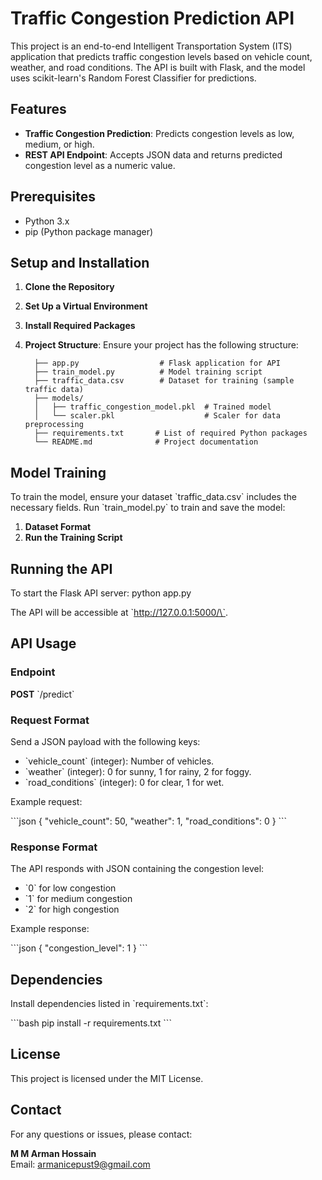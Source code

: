 

# Traffic Congestion Prediction API

This project is an end-to-end Intelligent Transportation System (ITS) application that predicts traffic congestion levels based on vehicle count, weather, and road conditions. The API is built with Flask, and the model uses scikit-learn's Random Forest Classifier for predictions.

## Features

- **Traffic Congestion Prediction**: Predicts congestion levels as low, medium, or high.
- **REST API Endpoint**: Accepts JSON data and returns predicted congestion level as a numeric value.

## Prerequisites

- Python 3.x
- pip (Python package manager)

## Setup and Installation

1. **Clone the Repository**

2. **Set Up a Virtual Environment**

3. **Install Required Packages**

4. **Project Structure**:
   Ensure your project has the following structure:

   
         ├── app.py                  # Flask application for API
         ├── train_model.py          # Model training script
         ├── traffic_data.csv        # Dataset for training (sample traffic data)
         ├── models/
         │   ├── traffic_congestion_model.pkl  # Trained model
         │   └── scaler.pkl                    # Scaler for data preprocessing
         ├── requirements.txt       # List of required Python packages
         └── README.md              # Project documentation
   

## Model Training

To train the model, ensure your dataset \`traffic_data.csv\` includes the necessary fields. Run \`train_model.py\` to train and save the model:

1. **Dataset Format**
2. **Run the Training Script**
   
## Running the API

To start the Flask API server:
   python app.py


The API will be accessible at \`http://127.0.0.1:5000/\`.

## API Usage

### Endpoint

**POST** \`/predict\`

### Request Format

Send a JSON payload with the following keys:

- \`vehicle_count\` (integer): Number of vehicles.
- \`weather\` (integer): 0 for sunny, 1 for rainy, 2 for foggy.
- \`road_conditions\` (integer): 0 for clear, 1 for wet.

Example request:

\`\`\`json
{
    "vehicle_count": 50,
    "weather": 1,
    "road_conditions": 0
}
\`\`\`

### Response Format

The API responds with JSON containing the congestion level:

- \`0\` for low congestion
- \`1\` for medium congestion
- \`2\` for high congestion

Example response:

\`\`\`json
{
    "congestion_level": 1
}
\`\`\`

## Dependencies

Install dependencies listed in \`requirements.txt\`:

\`\`\`bash
pip install -r requirements.txt
\`\`\`

## License

This project is licensed under the MIT License.

## Contact

For any questions or issues, please contact:

**M M Arman Hossain**  
Email: [armanicepust9@gmail.com](mailto:armanicepust9@gmail.com)

